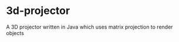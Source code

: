 3d-projector
============

A 3D projector written in Java which uses matrix projection to render objects
